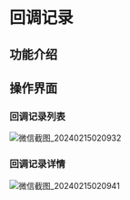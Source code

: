 # 回调记录

## 功能介绍

## 操作界面
### 回调记录列表
![微信截图_20240215020932](https://jsd.cdn.zzko.cn/gh/xxm1995/bootx-img@master/daxpay/微信截图_20240215020932.6emsoyuix800.webp)

### 回调记录详情
![微信截图_20240215020941](https://jsd.cdn.zzko.cn/gh/xxm1995/bootx-img@master/daxpay/微信截图_20240215020941.6beiebqw34g0.webp)

